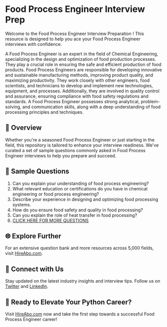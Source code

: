 # Food Process Engineer Interview Prep

Welcome to the Food Process Engineer Interview Preparation ! This resource is designed to help you ace your Food Process Engineer interviews with confidence.

A Food Process Engineer is an expert in the field of Chemical Engineering, specializing in the design and optimization of food production processes. They play a crucial role in ensuring the safe and efficient production of food products. Food Process Engineers are responsible for developing innovative and sustainable manufacturing methods, improving product quality, and maximizing productivity. They work closely with other engineers, food scientists, and technicians to develop and implement new technologies, equipment, and processes. Additionally, they are involved in quality control and assurance, ensuring compliance with food safety regulations and standards. A Food Process Engineer possesses strong analytical, problem-solving, and communication skills, along with a deep understanding of food processing principles and techniques.

## 🚀 Overview

Whether you're a seasoned Food Process Engineer or just starting in the field, this repository is tailored to enhance your interview readiness. We've curated a set of sample questions commonly asked in Food Process Engineer interviews to help you prepare and succeed.

## 📝 Sample Questions

1. Can you explain your understanding of food process engineering?
2. What relevant education or certifications do you have in chemical engineering or food process engineering?
3. Describe your experience in designing and optimizing food processing systems.
4. How do you ensure food safety and quality in food processing?
5. Can you explain the role of heat transfer in food processing?
6. [CLICK HERE FOR MORE QUESTIONS](https://hireabo.com/job/3_4_16/Food%20Process%20Engineer)

## 🌐 Explore Further

For an extensive question bank and more resources across 5,000 fields, visit [HireAbo.com](https://www.hireabo.com).

## 📱 Connect with Us

Stay updated on the latest industry insights and interview tips. Follow us on [Twitter](https://twitter.com/hireabo) and [LinkedIn](https://www.linkedin.com/in/hire-abo-3609972a8/).

## 🚀 Ready to Elevate Your Python Career?

Visit [HireAbo.com](https://www.hireabo.com) now and take the first step towards a successful Food Process Engineer career!